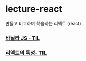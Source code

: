 # lecture-react
만들고 비교하며 학습하는 리액트 (react)

### [바닐라 JS - TIL](https://velog.io/@gil0127/%EB%B0%94%EB%8B%90%EB%9D%BC-JS%EB%A1%9C-%EB%A7%8C%EB%93%A4%EA%B8%B0)

### [리엑트의 특성- TIL](https://velog.io/@gil0127/React-%EB%A1%9C-%EB%A7%8C%EB%93%A4%EA%B8%B0#%ED%8A%B9%EC%84%B1-6-jsx)
